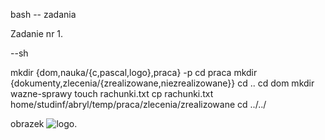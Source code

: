 bash -- zadania

Zadanie nr 1.

--sh


mkdir {dom,nauka/{c,pascal,logo},praca} -p
cd praca
mkdir {dokumenty,zlecenia/{zrealizowane,niezrealizowane}}
cd ..
cd dom
mkdir wazne-sprawy
touch rachunki.txt
cp rachunki.txt home/studinf/abryl/temp/praca/zlecenia/zrealizowane
cd ../../



obrazek
![logo](http://tecadmin.net/wp-content/uploads/2013/02/bash-logo.jpg).
